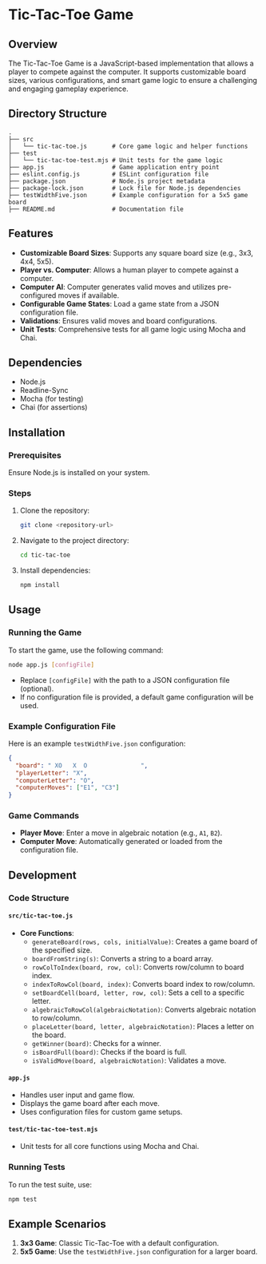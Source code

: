 # Tic-Tac-Toe Game

## Overview

The Tic-Tac-Toe Game is a JavaScript-based implementation that allows a player to compete against the computer. It supports customizable board sizes, various configurations, and smart game logic to ensure a challenging and engaging gameplay experience.

## Directory Structure

```
.
├── src
│   └── tic-tac-toe.js       # Core game logic and helper functions
├── test
│   └── tic-tac-toe-test.mjs # Unit tests for the game logic
├── app.js                   # Game application entry point
├── eslint.config.js         # ESLint configuration file
├── package.json             # Node.js project metadata
├── package-lock.json        # Lock file for Node.js dependencies
├── testWidthFive.json       # Example configuration for a 5x5 game board
├── README.md                # Documentation file
```

## Features

- **Customizable Board Sizes**: Supports any square board size (e.g., 3x3, 4x4, 5x5).
- **Player vs. Computer**: Allows a human player to compete against a computer.
- **Computer AI**: Computer generates valid moves and utilizes pre-configured moves if available.
- **Configurable Game States**: Load a game state from a JSON configuration file.
- **Validations**: Ensures valid moves and board configurations.
- **Unit Tests**: Comprehensive tests for all game logic using Mocha and Chai.

## Dependencies

- Node.js
- Readline-Sync
- Mocha (for testing)
- Chai (for assertions)

## Installation

### Prerequisites

Ensure Node.js is installed on your system.

### Steps

1. Clone the repository:
   ```bash
   git clone <repository-url>
   ```
2. Navigate to the project directory:
   ```bash
   cd tic-tac-toe
   ```
3. Install dependencies:
   ```bash
   npm install
   ```

## Usage

### Running the Game

To start the game, use the following command:

```bash
node app.js [configFile]
```

- Replace `[configFile]` with the path to a JSON configuration file (optional).
- If no configuration file is provided, a default game configuration will be used.

### Example Configuration File

Here is an example `testWidthFive.json` configuration:

```json
{
  "board": " XO   X  O               ",
  "playerLetter": "X",
  "computerLetter": "O",
  "computerMoves": ["E1", "C3"]
}
```

### Game Commands

- **Player Move**: Enter a move in algebraic notation (e.g., `A1`, `B2`).
- **Computer Move**: Automatically generated or loaded from the configuration file.

## Development

### Code Structure

#### `src/tic-tac-toe.js`

- **Core Functions**:
  - `generateBoard(rows, cols, initialValue)`: Creates a game board of the specified size.
  - `boardFromString(s)`: Converts a string to a board array.
  - `rowColToIndex(board, row, col)`: Converts row/column to board index.
  - `indexToRowCol(board, index)`: Converts board index to row/column.
  - `setBoardCell(board, letter, row, col)`: Sets a cell to a specific letter.
  - `algebraicToRowCol(algebraicNotation)`: Converts algebraic notation to row/column.
  - `placeLetter(board, letter, algebraicNotation)`: Places a letter on the board.
  - `getWinner(board)`: Checks for a winner.
  - `isBoardFull(board)`: Checks if the board is full.
  - `isValidMove(board, algebraicNotation)`: Validates a move.

#### `app.js`

- Handles user input and game flow.
- Displays the game board after each move.
- Uses configuration files for custom game setups.

#### `test/tic-tac-toe-test.mjs`

- Unit tests for all core functions using Mocha and Chai.

### Running Tests

To run the test suite, use:

```bash
npm test
```

## Example Scenarios

1. **3x3 Game**: Classic Tic-Tac-Toe with a default configuration.
2. **5x5 Game**: Use the `testWidthFive.json` configuration for a larger board.
